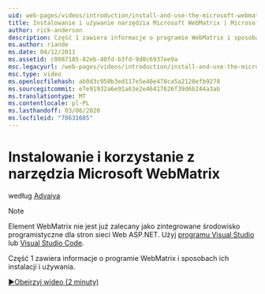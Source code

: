 ```yaml
---
uid: web-pages/videos/introduction/install-and-use-the-microsoft-webmatrix-tool
title: Instalowanie i używanie narzędzia Microsoft WebMatrix | Microsoft Docs
author: rick-anderson
description: Część 1 zawiera informacje o programie WebMatrix i sposobach ich instalacji i używania.
ms.author: riande
ms.date: 04/12/2011
ms.assetid: c0087185-82eb-40fd-b3fd-9d0c6937ee9a
msc.legacyurl: /web-pages/videos/introduction/install-and-use-the-microsoft-webmatrix-tool
msc.type: video
ms.openlocfilehash: ab0d3c950b3ed117e5e40e478ca5a2120efb9278
ms.sourcegitcommit: e7e91932a6e91a63e2e46417626f39d6b244a3ab
ms.translationtype: MT
ms.contentlocale: pl-PL
ms.lasthandoff: 03/06/2020
ms.locfileid: "78631685"
---
```

# <a name="install-and-use-the-microsoft-webmatrix-tool"></a>Instalowanie i korzystanie z narzędzia Microsoft WebMatrix

według [Advaiya](https://twitter.com/Advaiyasolns)

> [!NOTE] 
> Element WebMatrix nie jest już zalecany jako zintegrowane środowisko programistyczne dla stron sieci Web ASP.NET. Użyj [programu Visual Studio](xref:aspnet/web-pages/overview/getting-started/program-asp-net-web-pages-in-visual-studio) lub [Visual Studio Code](https://code.visualstudio.com/).

Część 1 zawiera informacje o programie WebMatrix i sposobach ich instalacji i używania.

[&#9654;Obejrzyj wideo (2 minuty)](https://channel9.msdn.com/Blogs/ASP-NET-Site-Videos/install-and-use-the-microsoft-webmatrix-tool)
